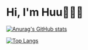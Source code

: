 # Hi, I'm Huu👋👨‍💻

[![Anurag's GitHub stats](https://github-readme-stats.vercel.app/api?username=conghuule&show_icons=true&theme=transparent)](https://github.com/conghuule/github-readme-stats)

[![Top Langs](https://github-readme-stats.vercel.app/api/top-langs/?username=conghuule&layout=compact&&exclude_repo=github-readme-stats,conghuule.github.io)](https://github.com/conghuule/github-readme-stats)
